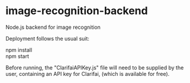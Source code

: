 # image-recognition-backend
Node.js backend for image recognition

Deployment follows the usual suit: 

npm install  
npm start

Before running, the "ClarifaiAPIKey.js" file will need to be supplied by the user, containing an API key for Clarifai, (which is available for free).  
